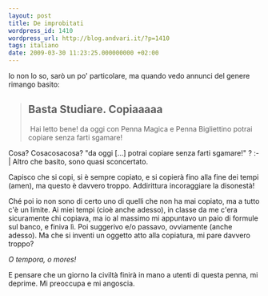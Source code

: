 ```yaml
---
layout: post
title: De improbitati
wordpress_id: 1410
wordpress_url: http://blog.andvari.it/?p=1410
tags: italiano
date: 2009-03-30 11:23:25.000000000 +02:00
---
```

Io non lo so, sarò un po' particolare, ma quando vedo annunci del genere rimango basito:
<blockquote>
<h2><span class="ad_story ad_clickable">Basta Studiare. Copiaaaaa</span></h2>
<img src="http://creative.ak.facebook.com/ads2/flyers/2008/1/20/p_6002202975826_3166.jpg" alt="" /><span class="ad_story ad_clickable"> Hai letto bene! da oggi con Penna Magica e Penna Bigliettino potrai copiare senza farti sgamare!</span>

<span class="ad_story ad_clickable">
</span></blockquote>
Cosa? Cosacosacosa? "da oggi [...] potrai copiare senza farti sgamare!" ? :-| Altro che basito, sono quasi sconcertato.

Capisco che si copi, si è sempre copiato, e si copierà fino alla fine dei tempi (amen), ma questo è davvero troppo. Addirittura incoraggiare la disonestà!

Ché poi io non sono di certo uno di quelli che non ha mai copiato, ma a tutto c'è un limite. Ai miei tempi (cioè anche adesso), in classe da me c'era sicuramente chi copiava, ma io al massimo mi appuntavo un paio di formule sul banco, e finiva lì. Poi suggerivo e/o passavo, ovviamente (anche adesso). Ma che si inventi un oggetto atto alla copiatura, mi pare davvero troppo?

<em>O tempora, o mores!</em>

E pensare che un giorno la civiltà finirà in mano a utenti di questa penna, mi deprime. Mi preoccupa e mi angoscia.
